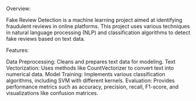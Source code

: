 Overview:


Fake Review Detection is a machine learning project aimed at identifying fraudulent reviews in online platforms. This project uses various techniques in natural language processing (NLP) and classification algorithms to detect fake reviews based on text data.

Features:


Data Preprocessing: Cleans and prepares text data for modeling.
Text Vectorization: Uses methods like CountVectorizer to convert text into numerical data.
Model Training: Implements various classification algorithms, including SVM with different kernels.
Evaluation: Provides performance metrics such as accuracy, precision, recall, F1-score, and visualizations like confusion matrices.

